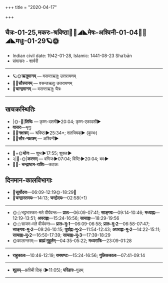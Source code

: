+++
title = "2020-04-17"

+++
## चैत्रः-01-25,मकरः-श्रविष्ठा🌛🌌◢◣मेषः-अश्विनी-01-04🌌🌞◢◣मधुः-01-29🪐🌞
- Indian civil date: 1942-01-28, Islamic: 1441-08-23 Shaʿbān
- संवत्सरः - शार्वरी
___________________
- 🪐🌞**ऋतुमानम्** — वसन्तऋतुः उत्तरायणम्
- 🌌🌞**सौरमानम्** — वसन्तऋतुः उत्तरायणम्
- 🌛**चान्द्रमानम्** — वसन्तऋतुः चैत्रः
___________________


## खचक्रस्थितिः
- |🌞-🌛|**तिथिः** — कृष्ण-दशमी►20:04; कृष्ण-एकादशी►  
- **वासरः**—भृगुः  
- 🌌🌛**नक्षत्रम्** — श्रविष्ठा►25:34*; शतभिषक्► (कुम्भः)  
- 🌌🌞**सौर-नक्षत्रम्** — अश्विनी►  
___________________
- 🌛+🌞**योगः** — शुभः►17:55; शुक्लः►  
- २|🌛-🌞|**करणम्** — वणिजः►07:04; विष्टिः►20:04; बवः►  
- 🌌🌛- **चन्द्राष्टम-राशिः**—कटकः  


## दिनमान-कालविभागाः
- 🌅**सूर्योदयः**—06:09-12:19🌞️-18:29🌇  
- 🌛**चन्द्रास्तमयः**—14:13; **चन्द्रोदयः**—02:58(+1)  
___________________
- 🌞⚝भट्टभास्कर-मते वीर्यवन्तः— **प्रातः**—06:09-07:41; **साङ्गवः**—09:14-10:46; **मध्याह्नः**—12:19-13:51; **अपराह्णः**—15:24-16:56; **सायाह्नः**—18:29-19:56  
- 🌞⚝सायण-मते वीर्यवन्तः— **प्रातः-मु॰1**—06:09-06:58; **प्रातः-मु॰2**—06:58-07:47; **साङ्गवः-मु॰2**—09:26-10:15; **पूर्वाह्णः-मु॰2**—11:54-12:43; **अपराह्णः-मु॰2**—14:22-15:11; **सायाह्णः-मु॰2**—16:50-17:39; **सायाह्णः-मु॰3**—17:39-18:29  
- 🌞कालान्तरम्— **ब्राह्मं मुहूर्तम्**—04:35-05:22; **मध्यरात्रिः**—23:09-01:28  
___________________
- **राहुकालः**—10:46-12:19; **यमघण्टः**—15:24-16:56; **गुलिककालः**—07:41-09:14  
___________________
- **शूलम्**—प्रतीची दिक् (►11:05); **परिहारः**–गुडम्  
___________________

